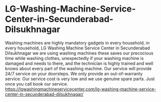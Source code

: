 # LG-Washing-Machine-Service-Center-in-Secunderabad-Dilsukhnagar
Washing machines are highly mandatory gadgets in every household, in every household, LG Washing Machine Service Center in Secunderabad Dilsukhnagar we are using washing machines these saves our precocious time while washing clothes, unexpectedly if your washing machine is damaged and needs to there, and the technician is highly trained and well knows about every part of the washing machine. Our service will provide 24/7 service on your doorsteps. We only provide an out-of-warranty service. Our service cost is very low and we use genuine spare parts. Just once you call book our service. https://lgwashingmachineservicecenter.com/lg-washing-machine-service-center-in-secunderabad-dilsukhnagar/
